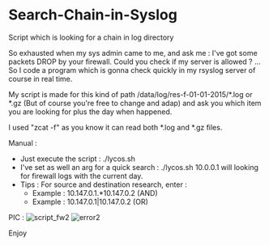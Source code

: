 # Search-Chain-in-Syslog
Script which is looking for a chain in log directory

So exhausted when my sys admin came to me, and ask me : I've got some packets DROP by your firewall. Could you check if my server is allowed ?
... So I code a program which is gonna check quickly in my rsyslog server of course in real time. 

My script is made for this kind of path /data/log/res-f-01-01-2015/*.log or *.gz  (But of course you're free to change and adap) and ask you which item you are looking for plus the day when happened. 

I used "zcat -f"  as you know it can read both *.log and *.gz files. 

Manual : 
- Just execute the script : ./lycos.sh 
- I've set as well an arg for a quick search : ./lycos.sh 10.0.0.1 will looking for firewall logs with the current day. 
- Tips : For source and destination research, enter : 
  - Example : 10.147.0.1.*10.147.0.2 (AND)
  - Example : 10.147.0.1|10.147.0.2 (OR)

PIC :
![script_fw2](https://cloud.githubusercontent.com/assets/9777077/12153807/3c15a2d6-b4bc-11e5-8dd6-867414ef54ff.png)
![error2](https://cloud.githubusercontent.com/assets/9777077/12153806/390f7b48-b4bc-11e5-8a77-2229a2ff0f73.png)


Enjoy
